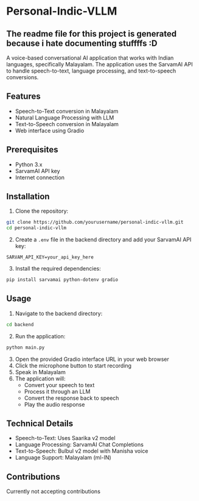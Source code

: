 # Personal-Indic-VLLM
## The readme file for this project is generated because i hate documenting stuffffs :D

A voice-based conversational AI application that works with Indian languages, specifically Malayalam. The application uses the SarvamAI API to handle speech-to-text, language processing, and text-to-speech conversions.

## Features

- Speech-to-Text conversion in Malayalam
- Natural Language Processing with LLM
- Text-to-Speech conversion in Malayalam
- Web interface using Gradio

## Prerequisites

- Python 3.x
- SarvamAI API key
- Internet connection

## Installation

1. Clone the repository:
```bash
git clone https://github.com/yourusername/personal-indic-vllm.git
cd personal-indic-vllm
```

2. Create a `.env` file in the backend directory and add your SarvamAI API key:
```
SARVAM_API_KEY=your_api_key_here
```

3. Install the required dependencies:
```bash
pip install sarvamai python-dotenv gradio
```

## Usage

1. Navigate to the backend directory:
```bash
cd backend
```

2. Run the application:
```bash
python main.py
```

3. Open the provided Gradio interface URL in your web browser
4. Click the microphone button to start recording
5. Speak in Malayalam
6. The application will:
   - Convert your speech to text
   - Process it through an LLM
   - Convert the response back to speech
   - Play the audio response

## Technical Details

- Speech-to-Text: Uses Saarika v2 model
- Language Processing: SarvamAI Chat Completions
- Text-to-Speech: Bulbul v2 model with Manisha voice
- Language Support: Malayalam (ml-IN)

## Contributions

Currently not accepting contributions